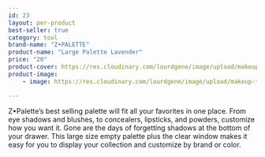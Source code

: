 ```yaml
---
id: 23
layout: per-product
best-seller: true
category: tool
brand-name: "Z•PALETTE"
product-name: "Large Palette Lavender"
price: "20"
product-cover: https://res.cloudinary.com/lourdgene/image/upload/makeup-tool/z-palette/cover-image.jpg
product-image:
    - image: https://res.cloudinary.com/lourdgene/image/upload/makeup-tool/z-palette/cover-image.jpg

---
```

Z•Palette’s best selling palette will fit all your favorites in one place. From eye shadows and blushes, to concealers, lipsticks, and powders, customize how you want it. Gone are the days of forgetting shadows at the bottom of your drawer. This large size empty palette plus the clear window makes it easy for you to display your collection and customize by brand or color.